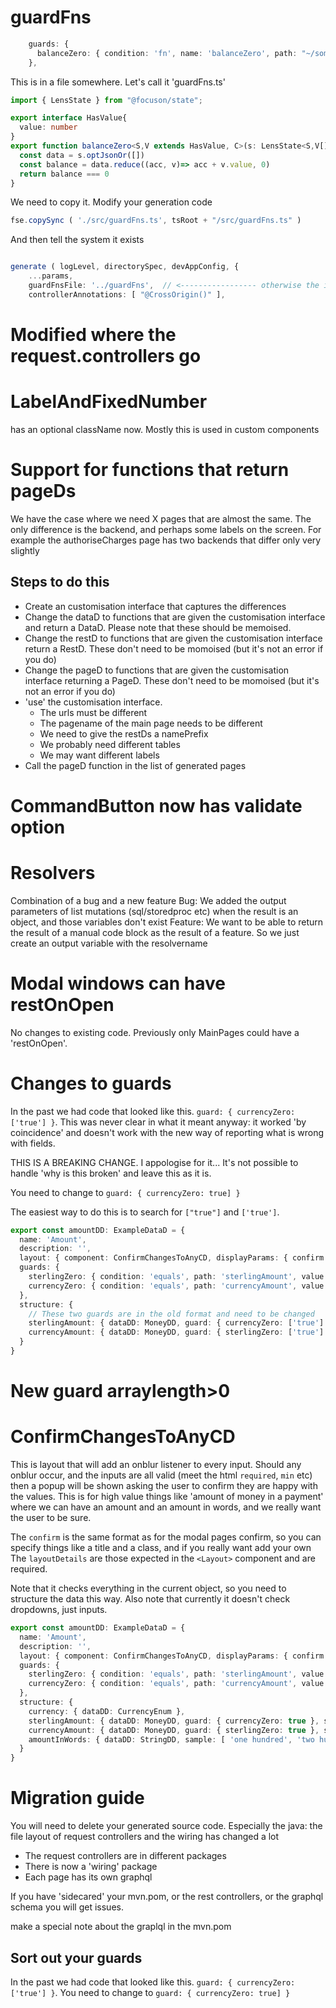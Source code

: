 # guardFns

```typescript
    guards: {
      balanceZero: { condition: 'fn', name: 'balanceZero', path: "~/some/data" }
    },
```
This is in a file somewhere. Let's call it 'guardFns.ts'
```typescript
import { LensState } from "@focuson/state";

export interface HasValue{
  value: number
}
export function balanceZero<S,V extends HasValue, C>(s: LensState<S,V[], C>): boolean{
  const data = s.optJsonOr([])
  const balance = data.reduce((acc, v)=> acc + v.value, 0)
  return balance === 0
}
```
We need to copy it. Modify your generation code
```typescript
fse.copySync ( './src/guardFns.ts', tsRoot + "/src/guardFns.ts" )
```
And then tell the system it exists

```typescript

generate ( logLevel, directorySpec, devAppConfig, {
    ...params,
    guardFnsFile: '../guardFns',  // <----------------- otherwise the imports won't work
    controllerAnnotations: [ "@CrossOrigin()" ],
```

# Modified where the request.controllers go

# LabelAndFixedNumber
has an optional className now. Mostly this is used in custom components 

# Support for functions that return pageDs
We have the case where we need X pages that are almost the same. The only difference is the backend, and perhaps some labels on the screen. For example
the authoriseCharges page has two backends that differ only very slightly

## Steps to do this
* Create an customisation interface that captures the differences
* Change the dataD to functions that are given the customisation interface and return a DataD. Please note that these should be memoised. 
* Change the restD to functions that are given the customisation interface return a RestD. These don't need to be momoised (but it's not an error if you do)
* Change the pageD to functions that are given the customisation interface returning a PageD. These don't need to be momoised (but it's not an error if you do)
* 'use' the customisation interface. 
  * The urls must be different
  * The pagename of the main page needs to be different
  * We need to give the restDs a namePrefix
  * We probably need different tables
  * We may want different labels
* Call the pageD function in the list of generated pages

# CommandButton now has validate option


# Resolvers
Combination of a bug and a new feature
Bug: We added the output parameters of list mutations (sql/storedproc etc) when the result is an object, and those variables don't exist
Feature: We want to be able to return the result of a manual code block as the result of a feature. So we just create an output variable with the resolvername

# Modal windows can have restOnOpen
No changes to existing code. Previously only MainPages could have a 'restOnOpen'.

# Changes to guards
In the past we had code that looked like this. `guard: { currencyZero: ['true'] }`. This was never clear in what it meant anyway: it worked 'by coincidence'
and doesn't work with the new way of reporting what is wrong with fields.  

THIS IS A BREAKING CHANGE. I appologise for it... It's not possible to handle 'why is this broken' and leave this as it is.

You need to change to  `guard: { currencyZero: true] }`

The easiest way to do this is to search for `["true"]` and `['true']`. 
```typescript
export const amountDD: ExampleDataD = {
  name: 'Amount',
  description: '',
  layout: { component: ConfirmChangesToAnyCD, displayParams: { confirm: { messageText: 'Are you sure you want:' }, layoutDetails: '[[1,1,1], [1]]' } },
  guards: {
    sterlingZero: { condition: 'equals', path: 'sterlingAmount', value: 0 },
    currencyZero: { condition: 'equals', path: 'currencyAmount', value: 0 }
  },
  structure: {
    // These two guards are in the old format and need to be changed 
    sterlingAmount: { dataDD: MoneyDD, guard: { currencyZero: ['true'] }, sample: [ 123, 2345, 5654 ], displayParams: { min: 0.01, step: 0.01 } },
    currencyAmount: { dataDD: MoneyDD, guard: { sterlingZero: ['true'] }, sample: [ 222, 333, 444 ], displayParams: { min: 0.01, step: 0.01 } },
  }
}
```

# New guard arraylength>0

# ConfirmChangesToAnyCD
This is layout that will add an onblur listener to every input. Should any onblur occur, and the inputs are all valid (meet the html `required`, `min` etc) then
a popup will be shown asking the user to confirm they are happy with the values. This is for high value things like 'amount of money in a payment' where
we can have an amount and an amount in words, and we really want the user to be sure.

The `confirm` is the same format as for the modal pages confirm, so you can specify things like a title and a class, and if you really want add your own
The `layoutDetails` are those expected in the `<Layout>` component and are required.

Note that it checks everything in the current object, so you need to structure the data this way. Also note that currently it doesn't check dropdowns, just inputs.

```typescript
export const amountDD: ExampleDataD = {
  name: 'Amount',
  description: '',
  layout: { component: ConfirmChangesToAnyCD, displayParams: { confirm: { messageText: 'Are you sure you want:' }, layoutDetails: '[[1,1,1], [1]]' } },
  guards: {
    sterlingZero: { condition: 'equals', path: 'sterlingAmount', value: 0 },
    currencyZero: { condition: 'equals', path: 'currencyAmount', value: 0 }
  },
  structure: {
    currency: { dataDD: CurrencyEnum },
    sterlingAmount: { dataDD: MoneyDD, guard: { currencyZero: true }, sample: [ 123, 2345, 5654 ], displayParams: { min: 0.01, step: 0.01 } },
    currencyAmount: { dataDD: MoneyDD, guard: { sterlingZero: true }, sample: [ 222, 333, 444 ], displayParams: { min: 0.01, step: 0.01 } },
    amountInWords: { dataDD: StringDD, sample: [ 'one hundred', 'two hundred', 'three hundred' ] },
  }
}
```

# Migration guide
You will need to delete your generated source code. Especially the java: the file layout of request controllers and the wiring has changed a lot
* The request controllers are in different packages
* There is now a 'wiring' package
* Each page has its own graphql

If you have 'sidecared' your mvn.pom, or the rest controllers, or the graphql schema  you will get issues.

make a special note about the graplql in the mvn.pom

## Sort out your guards
In the past we had code that looked like this. `guard: { currencyZero: ['true'] }`. 
You need to change to  `guard: { currencyZero: true] }`